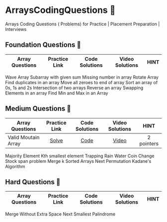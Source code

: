 # ArraysCodingQuestions 🚀
  Arrays Coding Questions ( Problems) for Practice | Placement Preparation | Interviews

## Foundation Questions 🚀
| Array Questions  | Practice Link | Code Solutions | Video Solutions | HINT
| ------------- | :-------------: | :-------------: | :---------: |:---------: |
Wave Array
Subarray with given sum
Missing number in array
Rotate Array
Find duplicates in an array
Move all zeroes to end of array
Sort an array of 0s, 1s and 2s
Intersection of two arrays
Reverse an array
Swapping Elements in an array
Find Min and Max in an Array

## Medium Questions 🚀
| Array Questions  | Practice Link | Code Solutions | Video Solutions | HINT
| ------------- | :-------------: | :-------------: | :---------: |:---------: |
Valid Moutain Array | [Solve](https://leetcode.com/problems/valid-mountain-array/) | [Code](https://github.com/RecursiveSharma/Leetcode-Problem-and-Solutions/blob/main/ValidMoutainArray.md) | [Video](https://youtu.be/tVDTjm_fYbQ) | 2 pointers
Majority Element
Kth smallest element
Trapping Rain Water
Coin Change
Stock span problem
Merge k Sorted Arrays
Next Permutation
Kadane's Algorithm



## Hard Questions 🚀
| Array Questions  | Practice Link | Code Solutions | Video Solutions | HINT
| ------------- | :-------------: | :-------------: | :---------: |:---------: |
Merge Without Extra Space
Next Smallest Palindrome
